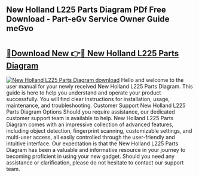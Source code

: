 ## New Holland L225 Parts Diagram PDf Free Download - Part-eGv Service Owner Guide meGvo

# <h2><a href="http://dfrckf7.blite.top/?on=New+Holland+L225+Parts+Diagram">🔗Download New 👉🔴 New Holland L225 Parts Diagram</a></h2>

[![New Holland L225 Parts Diagram download](https://i.imgur.com/lujVjoI.png)](http://dfrckf7.blite.top/?on=New+Holland+L225+Parts+Diagram)
Hello and welcome to the user manual for your newly received New Holland L225 Parts Diagram. This guide is here to help you understand and operate your product successfully. You will find clear instructions for installation, usage, maintenance, and troubleshooting. Customer Support New Holland L225 Parts Diagram Options Should you require assistance, our dedicated customer support team is available to help. New Holland L225 Parts Diagram comes with an impressive collection of advanced features, including object detection, fingerprint scanning, customizable settings, and multi-user access, all easily controlled through the user-friendly and intuitive interface. Our expectation is that the New Holland L225 Parts Diagram has been a valuable and informative resource in your journey to becoming proficient in using your new gadget. Should you need any assistance or clarification, please do not hesitate to contact our support team.
